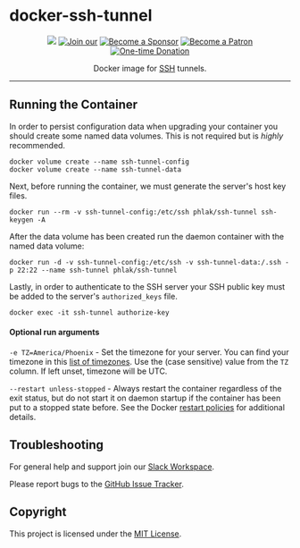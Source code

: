 docker-ssh-tunnel
=================

<p align="center">
    <a href="https://microbadger.com/images/phlak/ssh-tunnel" alt="Microbadger"><img src="https://images.microbadger.com/badges/image/phlak/ssh-tunnel.svg"></a>
    <a href="https://ln.phlak.net/join-slack"><img src="https://img.shields.io/badge/Join_our-Slack-611f69.svg" alt="Join our"></a>
    <a href="https://github.com/users/PHLAK/sponsorship"><img src="https://img.shields.io/badge/Become_a-Sponsor-cc4195.svg" alt="Become a Sponsor"></a>
    <a href="https://patreon.com/PHLAK"><img src="https://img.shields.io/badge/Become_a-Patron-e7513b.svg" alt="Become a Patron"></a>
    <a href="https://paypal.me/ChrisKankiewicz"><img src="https://img.shields.io/badge/Make_a-Donation-006bb6.svg" alt="One-time Donation"></a>
</p>

<p align="center">
    Docker image for <a href="https://www.openssh.com">SSH</a> tunnels.
</p>

---

Running the Container
---------------------

In order to persist configuration data when upgrading your container you should create some
named data volumes. This is not required but is _highly_ recommended.

    docker volume create --name ssh-tunnel-config
    docker volume create --name ssh-tunnel-data

Next, before running the container, we must generate the server's host key files.

    docker run --rm -v ssh-tunnel-config:/etc/ssh phlak/ssh-tunnel ssh-keygen -A

After the data volume has been created run the daemon container with the named data volume:

    docker run -d -v ssh-tunnel-config:/etc/ssh -v ssh-tunnel-data:/.ssh -p 22:22 --name ssh-tunnel phlak/ssh-tunnel

Lastly, in order to authenticate to the SSH server your SSH public key must be added to the
server's `authorized_keys` file.

    docker exec -it ssh-tunnel authorize-key

#### Optional run arguments

`-e TZ=America/Phoenix` - Set the timezone for your server. You can find your timezone in this
                          [list of timezones](https://goo.gl/uy1J6q). Use the (case sensitive)
                          value from the `TZ` column. If left unset, timezone will be UTC.

`--restart unless-stopped` - Always restart the container regardless of the exit status, but do not
                             start it on daemon startup if the container has been put to a stopped
                             state before. See the Docker [restart policies](https://goo.gl/Y0dlDH)
                             for additional details.

Troubleshooting
---------------

For general help and support join our [Slack Workspace](https://ln.phlak.net/join-slack).

Please report bugs to the [GitHub Issue Tracker](https://github.com/PHLAK/docker-ssh-tunnel/issues).

Copyright
---------

This project is licensed under the [MIT License](https://github.com/PHLAK/docker-ssh-tunnel/blob/master/LICENSE).
